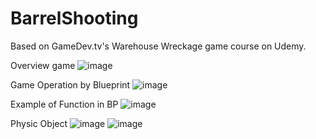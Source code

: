# BarrelShooting
Based on GameDev.tv's Warehouse Wreckage game course on Udemy.

Overview game
![image](https://github.com/user-attachments/assets/61bc7442-0532-4509-a553-4ad7d1549b9f)

Game Operation by Blueprint
![image](https://github.com/user-attachments/assets/9eb646c3-f9b2-4bc4-81c8-e02925756dd8)

Example of Function in BP
![image](https://github.com/user-attachments/assets/cd217657-ecab-4092-8ba9-e9f63a27dc11)

Physic Object 
![image](https://github.com/user-attachments/assets/99446436-4009-4e7b-8c48-bd9e7d7c69bd)
![image](https://github.com/user-attachments/assets/05ccf015-3e23-4b9e-84f6-0a1f02c23a60)




